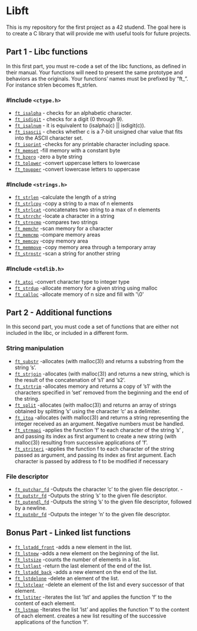 # Libft
  This is my repository for the first project as a 42 studend. The goal here is to create a C library that will provide me with useful tools for future projects.


## Part 1 - Libc functions
  In this first part, you must re-code a set of the libc functions, as defined in their
manual. Your functions will need to present the same prototype and behaviors as the originals. Your functions’ names must be prefixed by “ft_”. For instance strlen becomes
ft_strlen.

### #Include `<ctype.h>`
* [`ft_isalpha`](Libft/blob/main/libft/ft_isalpha.c)			- checks  for  an alphabetic character.
* [`ft_isdigit`](Libft/ft_isdigit.c)      - checks for a digit (0 through 9).
* [`ft_isalnum`](Libft/ft_isalnum.c)      - it is equivalent to (isalpha(c) || isdigit(c)).
* [`ft_isascii`](Libft/ft_isascii.c)      - checks whether c is a 7-bit unsigned char value that fits into the ASCII character set.
* [`ft_isprint`](Libft/ft_isprint.c)      -checks for any printable character including space.
* [`ft_memset`](Libft/ft_memset.c)        -fill memory with a constant byte
* [`ft_bzero`](Libft/ft_bzero.c)          -zero a byte string
* [`ft_tolower`](Libft/ft_tolower.c)      -convert uppercase letters to lowercase   
* [`ft_toupper`](Libft/ft_toupper.c)      -convert lowercase letters to uppercase

### #Include `<strings.h>`
* [`ft_strlen`](Libft/ft_strlen.c)        -calculate the length of a string
* [`ft_strlcpy`](Libft/ft_strlcpy.c)      -copy a string to a max of n elements
* [`ft_strlcat`](Libft/ft_strlcat.c)      -concatenates two string to a max of n elements
* [`ft_strrchr`](Libft/ft_strrchr.c)      -locate a character in a string
* [`ft_strncmp`](Libft/ft_strncmp.c)      -compares two strings
* [`ft_memchr`](Libft/ft_memchr.c)        -scan memory for a character
* [`ft_memcmp`](Libft/ft_memcmp.c)        -compare memory areas
* [`ft_memcpy`](Libft/ft_memcpy.c)        -copy memory area
* [`ft_memmove`](Libft/ft_memmove.c)      -copy memory area through a temporary array
* [`ft_strnstr`](Libft/ft_strlcpy.c)      -scan a string for another string

### #Include `<stdlib.h>`
* [`ft_atoi`](Libft/ft_atoi.c)            -convert character type to integer type
* [`ft_strdup`](Libft/ft_strdup.c)        -allocate memory for a given string using malloc
* [`ft_calloc`](Libft/ft_calloc.c)        -allocate memory of n size and fill with '\0'

## Part 2 - Additional functions
In this second part, you must code a set of functions that are either not included in the
libc, or included in a different form.

### String manipulation
* [`ft_substr`](Libft/ft_substr.c)        -allocates (with malloc(3)) and returns a substring from the string ’s’.
* [`ft_strjoin`](Libft/ft_strjoin.c)      -allocates (with malloc(3)) and returns a new string, which is the result of the concatenation of ’s1’ and ’s2’.
* [`ft_strtrim`](Libft/ft_strtrim.c)      -allocates memory and returns a copy of ’s1’ with the characters specified in ’set’ removed from the beginning and the end of the string.
* [`ft_split`](Libft/ft_split)            -allocates (with malloc(3)) and returns an array of strings obtained by splitting ’s’ using the character ’c’ as a delimiter.
* [`ft_itoa`](Libft/ft_itoa.c)            -allocates (with malloc(3)) and returns a string representing the integer received as an argument. Negative numbers must be handled.
* [`ft_strmapi`](Libft/ft_strmapi.c)      -applies the function ’f’ to each character of the string ’s’ , and passing its index as first argument to create a new string (with malloc(3)) resulting from successive applications of ’f’.
* [`ft_striteri`](Libft/ft_striteri.c)    -applies the function f to each character of the string passed as argument, and passing its index as first argument. Each character is passed by address to f to be modified if necessary

### File descriptor
* [`ft_putchar_fd`](Libft/ft_putchar_fd) -Outputs the character ’c’ to the given file descriptor.             -
* [`ft_putstr_fd`](Libft/ft_putstr_fd.c) -Outputs the string ’s’ to the given file descriptor.
* [`ft_putendl_fd`](Libft/ft_putendl_fd.c) -Outputs the string ’s’ to the given file descriptor, followed by a newline.
* [`ft_putnbr_fd`](Libft/ft_putnbr_fd.c) -Outputs the integer ’n’ to the given file descriptor.

## Bonus Part - Linked list functions
* [`ft_lstadd_front`](Libft/ft_lstadd_front_bonus.c) -adds a new element in the list.
* [`ft_lstnew`](Libft/ft_lstnew_bonus.c) -adds a new element on the beginning of the list.
* [`ft_lstsize`](Libft/ft_lstsize_bonus.c) -counts the number of elements in a list.
* [`ft_lstlast`](Libft/ft_lstlast_bonus.c) -return the last element of the end of the list.
* [`ft_lstadd_back`](Libft/ft_lstadd_back_bonus.c) -adds a new element on the end of the list.
* [`ft_lstdelone`](Libft/ft_lstdelone_bonus.c) -delete an element of the list.
* [`ft_lstclear`](Libft/ft_lstclear_bonus.c) -delete an element of the list and every successor of that element.
* [`ft_lstiter`](Libft/ft_lstiter_bonus.c) -iterates the list ’lst’ and applies the function ’f’ to the content of each element.
* [`ft_lstmap`](Libft/ft_lstmap_bonus.c) -Iterates the list ’lst’ and applies the function ’f’ to the content of each element. creates a new list resulting of the successive applications of the function ’f’.




